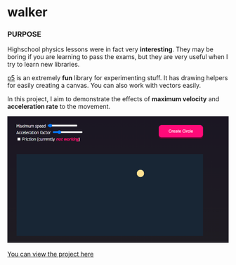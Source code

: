 # walker

### PURPOSE
Highschool physics lessons were in fact very **interesting**. They may be boring if you are learning to pass the exams, but they are very useful when I try to learn new libraries.

[p5](https://p5js.org/) is an extremely **fun** library for experimenting stuff. It has drawing helpers for easily creating a canvas. You can also work with vectors easily.

In this project, I aim to demonstrate the effects of **maximum velocity** and **acceleration rate** to the movement.

![Image of website](https://github.com/AlperGurel/walker/blob/master/ss.png)

[You can view the project here](https://alpergurel.github.io/walker/)
